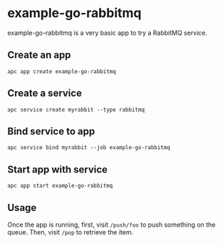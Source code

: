 # example-go-rabbitmq

example-go-rabbitmq is a very basic app to try a RabbitMQ service.

## Create an app
```
apc app create example-go-rabbitmq
```

## Create a service
```
apc service create myrabbit --type rabbitmq
```

## Bind service to app
```
apc service bind myrabbit --job example-go-rabbitmq
```

## Start app with service
```
apc app start example-go-rabbitmq
```

## Usage
Once the app is running, first, visit `/push/foo` to push something on the queue. Then, visit `/pop` to retrieve the item.